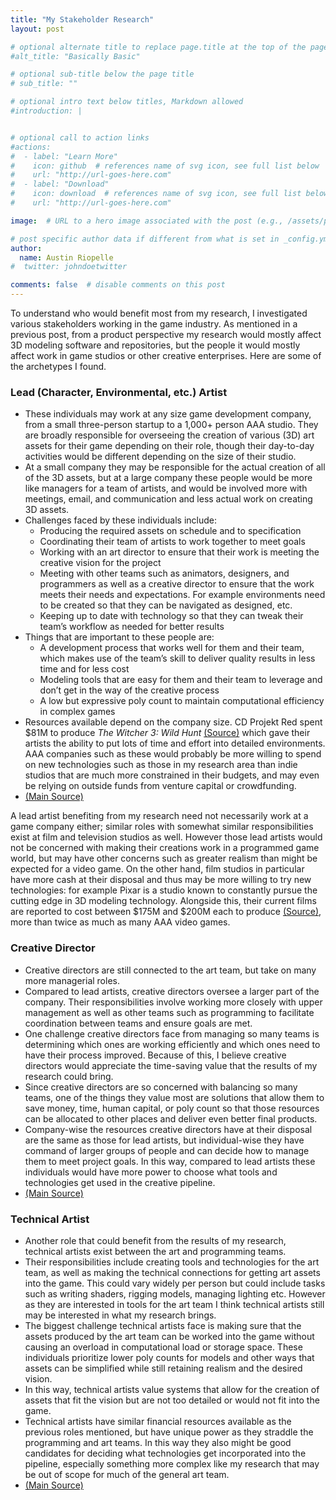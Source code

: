```yaml
---
title: "My Stakeholder Research"
layout: post

# optional alternate title to replace page.title at the top of the page
#alt_title: "Basically Basic"

# optional sub-title below the page title
# sub_title: ""

# optional intro text below titles, Markdown allowed
#introduction: |


# optional call to action links
#actions:
#  - label: "Learn More"
#    icon: github  # references name of svg icon, see full list below
#    url: "http://url-goes-here.com"
#  - label: "Download"
#    icon: download  # references name of svg icon, see full list below
#    url: "http://url-goes-here.com"

image:  # URL to a hero image associated with the post (e.g., /assets/page-pic.jpg)

# post specific author data if different from what is set in _config.yml
author:
  name: Austin Riopelle
#  twitter: johndoetwitter

comments: false  # disable comments on this post
---
```

To understand who would benefit most from my research, I investigated various stakeholders working in the game industry. As mentioned in a previous post, from a product perspective my research would mostly affect 3D modeling software and repositories, but the people it would mostly affect work in game studios or other creative enterprises. Here are some of the archetypes I found.


### Lead (Character, Environmental, etc.) Artist
- These individuals may work at any size game development company, from a small three-person startup to a 1,000+ person AAA studio. They are broadly responsible for overseeing the creation of various (3D) art assets for their game depending on their role, though their day-to-day activities would be different depending on the size of their studio.
- At a small company they may be responsible for the actual creation of all of the 3D assets, but at a large company these people would be more like managers for a team of artists, and would be involved more with meetings, email, and communication and less actual work on creating 3D assets.
- Challenges faced by these individuals include:
    * Producing the required assets on schedule and to specification
    * Coordinating their team of artists to work together to meet goals
    * Working with an art director to ensure that their work is meeting the creative vision for the project
    * Meeting with other teams such as animators, designers, and programmers as well as a creative director to ensure that the work meets their needs and expectations. For example environments need to be created so that they can be navigated as designed, etc.
    * Keeping up to date with technology so that they can tweak their team’s workflow as needed for better results
- Things that are important to these people are:
    * A development process that works well for them and their team, which makes use of the team’s skill to deliver quality results in less time and for less cost
    * Modeling tools that are easy for them and their team to leverage and don’t get in the way of the creative process
    * A low but expressive poly count to maintain computational efficiency in complex games
- Resources available depend on the company size. CD Projekt Red spent $81M to produce *The Witcher 3: Wild Hunt* [(Source)](https://www.pcgamer.com/the-witcher-3-wild-hunt-cost-81-million-to-make/) which gave their artists the ability to put lots of time and effort into detailed environments. AAA companies such as these would probably be more willing to spend on new technologies such as those in my research area than indie studios that are much more constrained in their budgets, and may even be relying on outside funds from venture capital or crowdfunding.
- [(Main Source)](http://getinmedia.com/careers/lead-environment-artist)

A lead artist benefiting from my research need not necessarily work at a game company either; similar roles with somewhat similar responsibilities exist at film and television studios as well. However those lead artists would not be concerned with making their creations work in a programmed game world, but may have other concerns such as greater realism than might be expected for a video game. On the other hand, film studios in particular have more cash at their disposal and thus may be more willing to try new technologies: for example Pixar is a studio known to constantly pursue the cutting edge in 3D modeling technology. Alongside this, their current films are reported to cost between $175M and $200M each to produce [(Source)](https://www.latimes.com/business/hollywood/la-fi-ct-toy-story-4-box-office-childs-play-20190619-story.html), more than twice as much as many AAA video games.

### Creative Director
- Creative directors are still connected to the art team, but take on many more managerial roles.
- Compared to lead artists, creative directors oversee a larger part of the company. Their responsibilities involve working more closely with upper management as well as other teams such as programming to facilitate coordination between teams and ensure goals are met.
- One challenge creative directors face from managing so many teams is determining which ones are working efficiently and which ones need to have their process improved. Because of this, I believe creative directors would appreciate the time-saving value that the results of my research could bring.
- Since creative directors are so concerned with balancing so many teams, one of the things they value most are solutions that allow them to save money, time, human capital, or poly count so that those resources can be allocated to other places and deliver even better final products.
- Company-wise the resources creative directors have at their disposal are the same as those for lead artists, but individual-wise they have command of larger groups of people and can decide how to manage them to meet project goals. In this way, compared to lead artists these individuals would have more power to choose what tools and technologies get used in the creative pipeline.
- [(Main Source)](http://getinmedia.com/careers/creative-director-games)

### Technical Artist
- Another role that could benefit from the results of my research, technical artists exist between the art and programming teams.
- Their responsibilities include creating tools and technologies for the art team, as well as making the technical connections for getting art assets into the game. This could vary widely per person but could include tasks such as writing shaders, rigging models, managing lighting etc. However as they are interested in tools for the art team I think technical artists still may be interested in what my research brings.
- The biggest challenge technical artists face is making sure that the assets produced by the art team can be worked into the game without causing an overload in computational load or storage space. These individuals prioritize lower poly counts for models and other ways that assets can be simplified while still retaining realism and the desired vision.
- In this way, technical artists value systems that allow for the creation of assets that fit the vision but are not too detailed or would not fit into the game.
- Technical artists have similar financial resources available as the previous roles mentioned, but have unique power as they straddle the programming and art teams. In this way they also might be good candidates for deciding what technologies get incorporated into the pipeline, especially something more complex like my research that may be out of scope for much of the general art team.
- [(Main Source)](http://getinmedia.com/careers/technical-artist)
